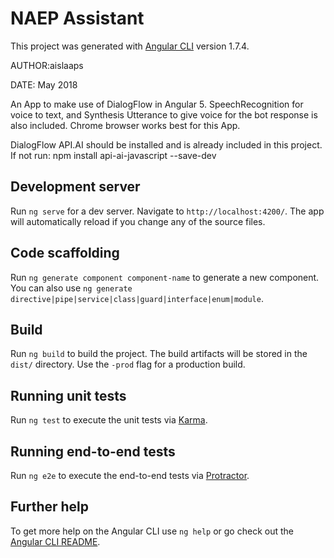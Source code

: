 # NAEP Assistant

This project was generated with [Angular CLI](https://github.com/angular/angular-cli) version 1.7.4.

AUTHOR:aislaaps

DATE: May 2018

An App to make use of DialogFlow in Angular 5.  SpeechRecognition for voice to text, and Synthesis Utterance to give voice for the bot response is also included.  Chrome browser works best for this App.

DialogFlow API.AI should be installed and is already included in this project. If not run:
npm install api-ai-javascript --save-dev

## Development server

Run `ng serve` for a dev server. Navigate to `http://localhost:4200/`. The app will automatically reload if you change any of the source files.

## Code scaffolding

Run `ng generate component component-name` to generate a new component. You can also use `ng generate directive|pipe|service|class|guard|interface|enum|module`.

## Build

Run `ng build` to build the project. The build artifacts will be stored in the `dist/` directory. Use the `-prod` flag for a production build.

## Running unit tests

Run `ng test` to execute the unit tests via [Karma](https://karma-runner.github.io).

## Running end-to-end tests

Run `ng e2e` to execute the end-to-end tests via [Protractor](http://www.protractortest.org/).

## Further help

To get more help on the Angular CLI use `ng help` or go check out the [Angular CLI README](https://github.com/angular/angular-cli/blob/master/README.md).
